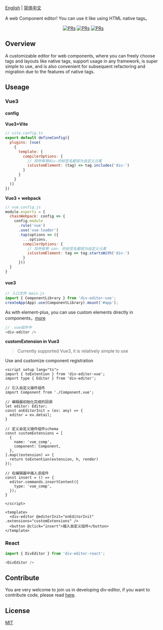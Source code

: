 [English](./README.md) | [简体中文](./README.zh-CN.md)

A web Component editor! You can use it like using HTML native tags。

<div align="center">
<a href="https://github.com/xlei1123/div-editor/pulls" target="_blank"><img src="https://img.shields.io/badge/PRs-welcome-brightgreen.svg" alt="PRs"/></a>
<a href="https://github.com/xlei1123/div-editor/pulls" target="_blank"><img src="https://img.shields.io/github/package-json/v/xlei1123/div-editor?style=plastic" alt="PRs"/></a>
<a href="https://github.com/xlei1123/div-editor/pulls" target="_blank"><img src="https://img.shields.io/badge/div--editor-web%20components-brightgreen" alt="PRs"/></a>
</div>

## Overview
A customizable editor for web components, where you can freely choose tags and layouts like native tags, support usage in any framework, is super simple to use, and is also convenient for subsequent refactoring and migration due to the features of native tags.


## Useage

### Vue3

#### config

**Vue3+Vite**
```js
// vite.config.ts
export default defineConfig({
  plugins: [vue(
    {
      template: {
        compilerOptions: {
          // 将所有带div-的标签名都视为自定义元素
          isCustomElement: (tag) => tag.includes('div-')
        }
      }
    }
  )]
})
```

**Vue3 + webpack**
```js
// vue.config.js
module.exports = {
  chainWebpack: config => {
    config.module
      .rule('vue')
      .use('vue-loader')
      .tap(options => ({
        ...options,
        compilerOptions: {
          // 将所有带 ion- 的标签名都视为自定义元素
          isCustomElement: tag => tag.startsWith('div-')
        }
      }))
  }
}
```

#### vue3

```js
// 入口文件 main.js 
import { ComponentLibrary } from 'div-editor-vue';
createApp(App).use(ComponentLibrary).mount('#app');
```

As with element-plus, you can use custom elements directly in components，[more](https://github.com/xlei1123/div-editor/tree/main/packages/div-editor/src/components/div-editor)

```js
// .vue组件中
<div-editor />
```

**customExtension in Vue3**
> Currently supported Vue3, it is relatively simple to use

Use and customize component registration
```vue
<script setup lang="ts">
import { toExtention } from 'div-editor-vue';
import type { Editor } from 'div-editor';

// 引入自定义插件组件
import Component from './Component.vue';

// 编辑器初始化完成的回调
let editor: Editor;
const onEditorInit = (ev: any) => {
  editor = ev.detail;
}

// 定义自定义插件组件schema
const customExtensions = [
  {
    name: 'vue_comp',
    component: Component,
  },
].map((extension) => {
  return toExtention(extension, h, render)
});

// 在编辑器中插入该组件
const insert = () => {
  editor.commands.insertContent({
    type: 'vue_comp',
  });
}

</script>

<template>
  <div-editor @editorInit="onEditorInit" .extensions="customExtensions" />
  <button @click="insert">插入自定义组件</button>
</template>

```

### React


```js
import { DivEditor } from 'div-editor-react';

<DivEditor />
```



## Contribute

You are very welcome to join us in developing div-editor, if you want to contribute code, please read [here](./CONTRIBUTING.md).

## License

[MIT](./LICENSE)

